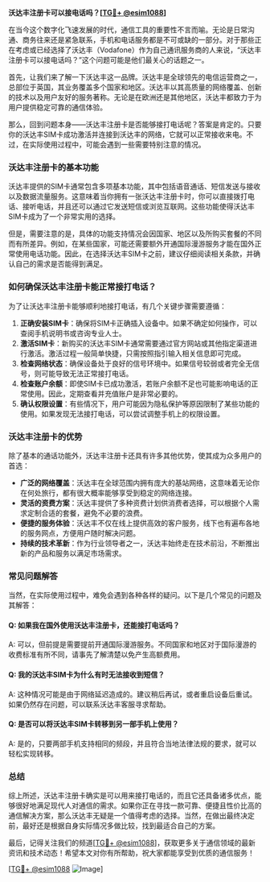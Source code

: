**沃达丰注册卡可以接电话吗？[[TG💪+ @esim1088](https://t.me/s/esim1088)]**

在当今这个数字化飞速发展的时代，通信工具的重要性不言而喻。无论是日常沟通、商务往来还是紧急联系，手机和电话服务都是不可或缺的一部分。对于那些正在考虑或已经选择了沃达丰（Vodafone）作为自己通讯服务商的人来说，“沃达丰注册卡可以接电话吗？”这个问题可能是他们最关心的话题之一。

首先，让我们来了解一下沃达丰这一品牌。沃达丰是全球领先的电信运营商之一，总部位于英国，其业务覆盖多个国家和地区。沃达丰以其高质量的网络覆盖、创新的技术以及用户友好的服务著称。无论是在欧洲还是其他地区，沃达丰都致力于为用户提供稳定可靠的通信体验。

那么，回到问题本身——沃达丰注册卡是否能够接打电话呢？答案是肯定的。只要你的沃达丰SIM卡成功激活并连接到沃达丰的网络，它就可以正常接收来电。不过，在实际使用过程中，可能会遇到一些需要特别注意的情况。

### **沃达丰注册卡的基本功能**
沃达丰提供的SIM卡通常包含多项基本功能，其中包括语音通话、短信发送与接收以及数据流量服务。这意味着当你拥有一张沃达丰注册卡时，你可以直接拨打电话、接听电话，并且还可以通过它发送短信或浏览互联网。这些功能使得沃达丰SIM卡成为了一个非常实用的选择。

但是，需要注意的是，具体的功能支持情况会因国家、地区以及所购买套餐的不同而有所差异。例如，在某些国家，可能还需要额外开通国际漫游服务才能在国外正常使用电话功能。因此，在选择沃达丰SIM卡之前，建议仔细阅读相关条款，并确认自己的需求是否能得到满足。

### **如何确保沃达丰注册卡能正常接打电话？**
为了让沃达丰注册卡能够顺利地接打电话，有几个关键步骤需要遵循：

1. **正确安装SIM卡**：确保将SIM卡正确插入设备中。如果不确定如何操作，可以查阅手机说明书或咨询专业人士。
2. **激活SIM卡**：新购买的沃达丰SIM卡通常需要通过官方网站或其他指定渠道进行激活。激活过程一般简单快捷，只需按照指引输入相关信息即可完成。
3. **检查网络状态**：确保设备处于良好的信号环境中。如果信号较弱或者完全无信号，则可能导致无法正常接打电话。
4. **检查账户余额**：即使SIM卡已成功激活，若账户余额不足也可能影响电话的正常使用。因此，定期查看并充值账户是非常必要的。
5. **确认权限设置**：有些情况下，用户可能因为隐私保护等原因限制了某些功能的使用。如果发现无法接打电话，可以尝试调整手机上的权限设置。

### **沃达丰注册卡的优势**
除了基本的通话功能外，沃达丰注册卡还具有许多其他优势，使其成为众多用户的首选：

- **广泛的网络覆盖**：沃达丰在全球范围内拥有庞大的基站网络，这意味着无论你在何处旅行，都有很大概率能够享受到稳定的网络连接。
- **灵活的资费方案**：沃达丰提供了多种资费计划供消费者选择，可以根据个人需求定制合适的套餐，避免不必要的浪费。
- **便捷的服务体验**：沃达丰不仅在线上提供高效的客户服务，线下也有遍布各地的服务网点，方便用户随时解决问题。
- **持续的技术革新**：作为行业领导者之一，沃达丰始终走在技术前沿，不断推出新的产品和服务以满足市场需求。

### **常见问题解答**
当然，在实际使用过程中，难免会遇到各种各样的疑问。以下是几个常见的问题及其解答：

#### **Q: 如果我在国外使用沃达丰注册卡，还能接打电话吗？**
A: 可以，但前提是需要提前开通国际漫游服务。不同国家和地区对于国际漫游的收费标准有所不同，请事先了解清楚以免产生高额费用。

#### **Q: 我的沃达丰SIM卡为什么有时无法接收到短信？**
A: 这种情况可能是由于网络延迟造成的。建议稍后再试，或者重启设备后重试。如果仍然存在问题，可以联系沃达丰客服寻求帮助。

#### **Q: 是否可以将沃达丰SIM卡转移到另一部手机上使用？**
A: 是的，只要两部手机支持相同的频段，并且符合当地法律法规的要求，就可以轻松实现转移。

### **总结**
综上所述，沃达丰注册卡确实是可以用来接打电话的，而且它还具备诸多优点，能够很好地满足现代人对通信的需求。如果你正在寻找一款可靠、便捷且性价比高的通信解决方案，那么沃达丰无疑是一个值得考虑的选择。当然，在做出最终决定前，最好还是根据自身实际情况多做比较，找到最适合自己的方案。

最后，记得关注我们的频道[[TG💪+ @esim1088](https://t.me/s/esim1088)]，获取更多关于通信领域的最新资讯和技术动态！希望本文对你有所帮助，祝大家都能享受到优质的通信服务！

[[TG💪+ @esim1088](https://t.me/s/esim1088) ![Image](https://i.postimg.cc/4NQfJmqS/Snipaste-2025-05-13-00-14-12.png)]